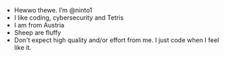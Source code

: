 - Hewwo thewe. I’m @ninto1
- I like coding, cybersecurity and Tetris
- I am from Austria
- Sheep are fluffy
- Don't expect high quality and/or effort from me. I just code when I feel like it.

